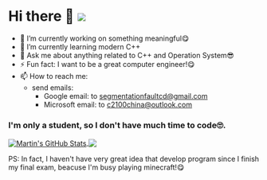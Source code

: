 # Hi there 👋 ![](https://komarev.com/ghpvc/?username=SegmentationFaultCD&color=red)

- 🔭 I’m currently working on something meaningful😋
- 🌱 I’m currently learning modern C++
- 💬 Ask me about anything related to C++ and Operation System😎
- ⚡ Fun fact: I want to be a great computer engineer!😋
- 📫 How to reach me:
  - send emails:
    - Google email: to segmentationfaultcd@gmail.com
    - Microsoft email: to c2100china@outlook.com

### I'm only a student, so I don't have much time to code🙄.
<a href="github.com/SegmentationFaultCD">
  <img align="center" src="https://github-readme-stats.vercel.app/api?username=SegmentationFaultCD&show_icons=true&line_height=27&count_private=true&title_color=ffffff&text_color=c9cacc&icon_color=2bbc8a&bg_color=1d1f21" alt="Martin's GitHub Stats" />
</a><a href="github.com/SegmentationFaultCD">
  <img align="center" src="https://github-readme-stats.vercel.app/api/top-langs/?username=SegmentationFaultCD&hide=java,html,tex&title_color=ffffff&text_color=c9cacc&icon_color=2bbc8a&bg_color=1d1f21&langs_count=3" />
</a><br>

PS: In fact, I haven't have very great idea that develop program since I finish my final exam, beacuse I'm busy playing minecraft!😋
<!--
**SegmentationFaultCD/SegmentationFaultCD** is a ✨ _special_ ✨ repository because its `README.md` (this file) appears on your GitHub profile.

Here are some ideas to get you started:

- 🔭 I’m currently working on ...
- 🌱 I’m currently learning ...
- 👯 I’m looking to collaborate on ...
- 🤔 I’m looking for help with ...
- 💬 Ask me about ...
- 📫 How to reach me: ...
- 😄 Pronouns: ...
- ⚡ Fun fact: ...
-->
